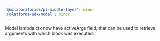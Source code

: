 ```yaml
---
'@milaboratories/pl-middle-layer': minor
'@platforma-sdk/model': minor
---
```


Model lambda ctx now have activeArgs field, that can be used to retrieve arguments with which block was executed.
